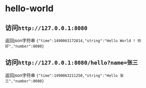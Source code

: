 # hello-world

## 访问`http://127.0.0.1:8080`

返回json字符串
`{"time":1490063172814,"string":"Hello World ! 你好","number":8080}`

## 访问`http://127.0.0.1:8080/hello?name=张三`

返回json字符串
`{"time":1490063211250,"string":"Hello 张三","number":8080}`

